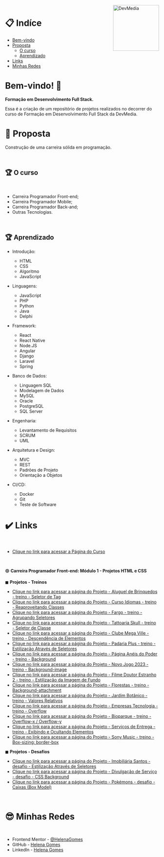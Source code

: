 <div>
  <img align="right" src="https://user-images.githubusercontent.com/94927107/202265955-b983bdc4-6acb-4e5a-912a-8120835cb493.jpg" alt="DevMedia" width="150px">
</div>

# 📋 Indíce

- [Bem-vindo](#id01)
- [Proposta](#id02)
  - [O curso](#id02.1)
  - [Aprendizado](#id03.1)
- [Links](#id04)
- [Minhas Redes](#id09)

# Bem-vindo! 👋 <a name="id01"></a>

**Formação em Desenvolvimento Full Stack.**

Essa é a criação de um repositório de projetos realizados no decorrer do curso de Formação em Desenvolvimento Full Stack da DevMedia.

# 🚀 Proposta <a name="id02"></a>

Construção de uma carreira sólida em programação. 

<br />

## :trophy: O curso <a name="id02.1"></a>

<br />

- Carreira Programador Front-end;
- Carreira Programador Mobile;
- Carreira Programador Back-and;
- Outras Tecnologias.

<br />

## :trophy: Aprendizado <a name="id03.1"></a>

- Introdução: 
  - HTML
  - CSS
  - Algoritmo
  - JavaScript

- Linguagens: 
  - JavaScript
  - PHP
  - Python
  - Java
  - Delphi

- Framework: 
  - React
  - React Native
  - Node.JS
  - Angular
  - Django
  - Laravel
  - Spring

- Banco de Dados: 
  - Linguagem SQL
  - Modelagem de Dados
  - MySQL
  - Oracle
  - PostgreSQL
  - SQL Server

- Engenharia: 
  - Levantamento de Requisitos
  - SCRUM
  - UML

- Arquitetura e Design: 
  - MVC
  - REST
  - Padrões de Projeto
  - Orientação a Objetos

- CI/CD: 
  - Docker
  - Git
  - Teste de Software
  

# :heavy_check_mark: Links <a name="id04"></a>

<br />

- [Clique no link para acessar a Página do Curso](https://www.devmedia.com.br/carreira-programador/?slug=todos)

<br />

🟢 **Carreira Programador Front-end: Módulo 1 - Projetos HTML e CSS**


◼ **Projetos - Treinos**

- [Clique no link para acessar a página do Projeto - Aluguel de Brinquedos - treino - Seletor de Tag](https://helena-lujan-gomes.github.io/DevMedia-Desenvolvimento-Full-Stack/projeto%20-%20aluguel%20de%20brinquedos%20-%20treino%20-%20seletor%20de%20tag/index.html)
- [Clique no link para acessar a página do Projeto - Curso Idiomas - treino - Reaproveitando Classes ](https://helena-lujan-gomes.github.io/DevMedia-Desenvolvimento-Full-Stack/projeto%20-%20curso%20idiomas%20-%20treino%20-%20reaproveitando%20classes/index.html)
- [Clique no link para acessar a página do Projeto - Fargo - treino - Agrupando Seletores ](https://helena-lujan-gomes.github.io/DevMedia-Desenvolvimento-Full-Stack/projeto%20-%20fargo%20-%20treino%20-%20agrupando%20seletores/index.html)
- [Clique no link para acessar a página do Projeto - Tattoaria Skull - treino - Seletor de Classe ](https://helena-lujan-gomes.github.io/DevMedia-Desenvolvimento-Full-Stack/projeto%20-%20tattoaria%20skull%20-%20treino%20-%20seletor%20de%20classe/index.html)
- [Clique no link para acessar a página do Projeto - Clube Mega Ville - treino - Descendência de Elementos ](https://helena-lujan-gomes.github.io/DevMedia-Desenvolvimento-Full-Stack/projeto%20-%20clube%20mega%20ville%20-%20treino%20-%20descend%C3%AAncia%20de%20elementos/index.html)
- [Clique no link para acessar a página do Projeto - Padaria Plus - treino - Estilização Através de Seletores ](https://helena-lujan-gomes.github.io/DevMedia-Desenvolvimento-Full-Stack/projeto%20-%20padaria%20plus%20-%20treino%20-%20estiliza%C3%A7%C3%A3o%20atrav%C3%A9s%20de%20seletores/index.html)
- [Clique no link para acessar a página do Projeto - Página Anéis do Poder - treino - Background ](https://helena-lujan-gomes.github.io/DevMedia-Desenvolvimento-Full-Stack/projeto%20-%20pagina%20aneis%20do%20poder%20-%20treino%20-%20background//index.html)
- [Clique no link para acessar a página do Projeto - Novo Jogo 2023 - treino - Background-image ](https://helena-lujan-gomes.github.io/DevMedia-Desenvolvimento-Full-Stack/projeto%20-%20novo%20jogo%202023%20-%20treino%20-%20background-image/index.html)
- [Clique no link para acessar a página do Projeto - Filme Doutor Estranho 2 - treino - Estilização da Imagem de Fundo ](https://helena-lujan-gomes.github.io/DevMedia-Desenvolvimento-Full-Stack/projeto%20-%20filme%20doutor%20estranho%202%20-%20treino%20-%20estilizando%20a%20imagem%20de%20fundo/index.html)
- [Clique no link para acessar a página do Projeto - Florestas - treino - Background-attachment ](https://helena-lujan-gomes.github.io/DevMedia-Desenvolvimento-Full-Stack/projeto%20-%20florestas%20-%20treino%20-%20background-attachment/index.html)
- [Clique no link para acessar a página do Projeto - Jardim Botânico - treino - Valores Relativos ](https://helena-lujan-gomes.github.io/DevMedia-Desenvolvimento-Full-Stack/projeto%20-%20jardim%20bot%C3%A2nico%20-%20treino%20-%20valores%20relativos/index.html)
- [Clique no link para acessar a página do Projeto - Empresas Tecnologia - treino - Overflow ](https://helena-lujan-gomes.github.io/DevMedia-Desenvolvimento-Full-Stack/projeto%20-%20empresas%20tecnologia%20-%20treino%20-%20overflow/index.html)
- [Clique no link para acessar a página do Projeto - Bioparque - treino - Overflow-x / Overflow-y ](https://helena-lujan-gomes.github.io/DevMedia-Desenvolvimento-Full-Stack/projeto%20-%20bioparque%20-%20treino%20-%20overflow-x%20e%20overflow-y/index.html)
- [Clique no link para acessar a página do Projeto - Serviços de Entrega - treino - Exibindo e Ocultando Elementos ](https://helena-lujan-gomes.github.io/DevMedia-Desenvolvimento-Full-Stack/projeto%20-%20servico%20de%20entregas%20-%20treino%20-%20exibindo%20e%20ocultando%20elementos/index.html)
- [Clique no link para acessar a página do Projeto - Sony Music - treino - Box-sizing: border-box ](https://helena-lujan-gomes.github.io/DevMedia-Desenvolvimento-Full-Stack/projeto%20-%20sony%20music%20-%20treino%20-%20box-sizing/index.html)





◼ **Projetos - Desafios**

- [Clique no link para acessar a página do Projeto - Imobiliária Santos - desafio - Estilização Através de Seletores ](https://helena-lujan-gomes.github.io/DevMedia-Desenvolvimento-Full-Stack/projeto%20-%20imobili%C3%A1ria%20santos%20-%20desafio/index.html)
- [Clique no link para acessar a página do Projeto - Divulgação de Serviço - desafio - CSS Background ](https://helena-lujan-gomes.github.io/DevMedia-Desenvolvimento-Full-Stack/projeto%20-%20divulga%C3%A7%C3%A3o%20de%20servi%C3%A7o%20-%20desafio%20-%20CSS%20Background/index.html)
- [Clique no link para acessar a página do Projeto - Pokémons - desafio - Caixas (Box Model) ](https://helena-lujan-gomes.github.io/DevMedia-Desenvolvimento-Full-Stack/projeto%20-%20pokemon%20-%20desafio%20-%20caixas-box-model/index.html)

<br />

# :sunglasses: Minhas Redes <a name="id09"></a>

<br />

- Frontend Mentor - [@HelenaGomes](https://www.frontendmentor.io/profile/helena-Lujan-Gomes)
- GitHub - [Helena Gomes](https://github.com/helena-Lujan-Gomes)
- LinkedIn - [Helena Gomes](https://www.linkedin.com/in/helena-lujan-gomes/)



